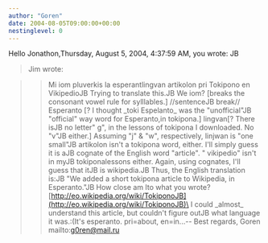 ```yaml
---
author: "Goren"
date: 2004-08-05T09:00:00+00:00
nestinglevel: 0
---
```

Hello Jonathon,Thursday, August 5, 2004, 4:37:59 AM, you wrote:
JB
> Jim wrote:

>> Mi iom pluverkis la esperantlingvan artikolon pri Tokipono en VikipedioJB
> Trying to translate this.JB
> We iom? \[breaks the consonant vowel rule for sylllables.\] //sentenceJB
> break// Esperanto \[? I thought \_toki Espelanto\_ was the "unofficial"JB
> "official" way word for Esperanto,in tokipona.\] lingvan\[? There isJB
> no letter" g", in the lessons of tokipona I downloaded. No "v"JB
> either.\] Assuming "j" & "w", respectively, linjwan is "one small"JB
> artikolon isn't a tokipona word, either. I'll simply guess it is aJB
> cognate of the English word "article". " vikipedio" isn't in myJB
> tokiponalessons either. Again, using cognates, I'll guess that itJB
> is wikipedia.JB
> Thus, the English translation is:JB
> "We added a short tokipona article to Wikipedia, in Esperanto."JB
> How close am Ito what you wrote?
>> [http://eo.wikipedia.org/wiki/TokiponoJB](http://eo.wikipedia.org/wiki/TokiponoJB)\
> I could \_almost\_ understand this article, but couldn't figure outJB
> what language it was.:(It's esperanto. pri=about, en=in...--
Best regards, Goren mailto:[g0ren@mail.ru](mailto://g0ren@mail.ru)